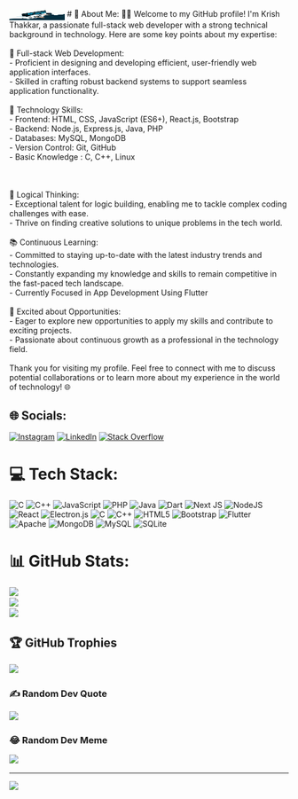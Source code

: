 <img align="center" alt="coding" width="100" height="20" src="coding.gif" width="512px"/>
# 💫 About Me:
👨‍💻 Welcome to my GitHub profile! I'm Krish Thakkar, a passionate full-stack web developer with a strong technical background in technology. Here are some key points about my expertise:<br><br>🚀 Full-stack Web Development:<br>- Proficient in designing and developing efficient, user-friendly web application interfaces.<br>- Skilled in crafting robust backend systems to support seamless application functionality.<br><br>🔧 Technology Skills:<br>- Frontend: HTML, CSS, JavaScript (ES6+), React.js, Bootstrap<br>- Backend: Node.js, Express.js, Java, PHP<br>- Databases: MySQL, MongoDB<br>- Version Control: Git, GitHub<br>- Basic Knowledge : C, C++, Linux<br><br><br><br>🧠 Logical Thinking:<br>- Exceptional talent for logic building, enabling me to tackle complex coding challenges with ease.<br>- Thrive on finding creative solutions to unique problems in the tech world.<br><br>📚 Continuous Learning:<br>- Committed to staying up-to-date with the latest industry trends and technologies.<br>- Constantly expanding my knowledge and skills to remain competitive in the fast-paced tech landscape.<br>- Currently Focused in App Development Using Flutter<br><br>🚀 Excited about Opportunities:<br>- Eager to explore new opportunities to apply my skills and contribute to exciting projects.<br>- Passionate about continuous growth as a professional in the technology field.<br><br>Thank you for visiting my profile. Feel free to connect with me to discuss potential collaborations or to learn more about my experience in the world of technology! 🌐


## 🌐 Socials:
[![Instagram](https://img.shields.io/badge/Instagram-%23E4405F.svg?logo=Instagram&logoColor=white)](https://instagram.com/mr_krish_87) [![LinkedIn](https://img.shields.io/badge/LinkedIn-%230077B5.svg?logo=linkedin&logoColor=white)](https://linkedin.com/in/krish-th) [![Stack Overflow](https://img.shields.io/badge/-Stackoverflow-FE7A16?logo=stack-overflow&logoColor=white)](https://stackoverflow.com/users/22091558) 

# 💻 Tech Stack:
![C](https://img.shields.io/badge/c-%2300599C.svg?style=plastic&logo=c&logoColor=white) ![C++](https://img.shields.io/badge/c++-%2300599C.svg?style=plastic&logo=c%2B%2B&logoColor=white) ![JavaScript](https://img.shields.io/badge/javascript-%23323330.svg?style=plastic&logo=javascript&logoColor=%23F7DF1E) ![PHP](https://img.shields.io/badge/php-%23777BB4.svg?style=plastic&logo=php&logoColor=white) ![Java](https://img.shields.io/badge/java-%23ED8B00.svg?style=plastic&logo=java&logoColor=white) ![Dart](https://img.shields.io/badge/dart-%230175C2.svg?style=plastic&logo=dart&logoColor=white) ![Next JS](https://img.shields.io/badge/Next-black?style=plastic&logo=next.js&logoColor=white) ![NodeJS](https://img.shields.io/badge/node.js-6DA55F?style=plastic&logo=node.js&logoColor=white) ![React](https://img.shields.io/badge/react-%2320232a.svg?style=plastic&logo=react&logoColor=%2361DAFB) ![Electron.js](https://img.shields.io/badge/Electron-191970?style=plastic&logo=Electron&logoColor=white) ![C](https://img.shields.io/badge/c-%2300599C.svg?style=plastic&logo=c&logoColor=white) ![C++](https://img.shields.io/badge/c++-%2300599C.svg?style=plastic&logo=c%2B%2B&logoColor=white) ![HTML5](https://img.shields.io/badge/html5-%23E34F26.svg?style=plastic&logo=html5&logoColor=white) ![Bootstrap](https://img.shields.io/badge/bootstrap-%23563D7C.svg?style=plastic&logo=bootstrap&logoColor=white) ![Flutter](https://img.shields.io/badge/Flutter-%2302569B.svg?style=plastic&logo=Flutter&logoColor=white) ![Apache](https://img.shields.io/badge/apache-%23D42029.svg?style=plastic&logo=apache&logoColor=white) ![MongoDB](https://img.shields.io/badge/MongoDB-%234ea94b.svg?style=plastic&logo=mongodb&logoColor=white) ![MySQL](https://img.shields.io/badge/mysql-%2300f.svg?style=plastic&logo=mysql&logoColor=white) ![SQLite](https://img.shields.io/badge/sqlite-%2307405e.svg?style=plastic&logo=sqlite&logoColor=white)
# 📊 GitHub Stats:
![](https://github-readme-stats.vercel.app/api?username=krish-thakkar&theme=vue-dark&hide_border=false&include_all_commits=false&count_private=false)<br/>
![](https://github-readme-streak-stats.herokuapp.com/?user=krish-thakkar&theme=vue-dark&hide_border=false)<br/>
![](https://github-readme-stats.vercel.app/api/top-langs/?username=krish-thakkar&theme=vue-dark&hide_border=false&include_all_commits=false&count_private=false&layout=compact)

## 🏆 GitHub Trophies
![](https://github-profile-trophy.vercel.app/?username=krish-thakkar&theme=onedark&no-frame=false&no-bg=true&margin-w=4)

### ✍️ Random Dev Quote
![](https://quotes-github-readme.vercel.app/api?type=horizontal&theme=radical)

### 😂 Random Dev Meme
<img src="https://rm.up.railway.app/" width="512px"/>

---
[![](https://visitcount.itsvg.in/api?id=krish-thakkar&icon=8&color=0)](https://visitcount.itsvg.in)

<!-- Proudly created with GPRM ( https://gprm.itsvg.in ) -->
